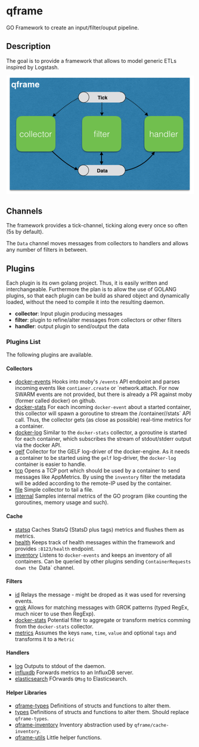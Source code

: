 # qframe
GO Framework to create an input/filter/ouput pipeline.

## Description

The goal is to provide a framework that allows to model generic ETLs inspired by Logstash.

![](/resources/pics/architecture.png)


## Channels
The framework provides a tick-channel, ticking along every once so often (5s by default).

The `Data` channel moves messages from collectors to handlers and allows any number of filters in between.


## Plugins

Each plugin is its own golang project. Thus, it is easily written and interchangeable.
Furthermore the plan is to allow the use of GOLANG plugins, so that each plugin can be build as shared object and dynamically loaded, without the need to compile it into the resulting daemon.

* **collector**: Input plugin producing messages
* **filter**: plugin to refine/alter messages from collectors or other filters
* **handler**: output plugin to send/output the data

### Plugins List

The following plugins are available.

#### Collectors

- [docker-events](https://github.com/qframe/collector-docker-events) Hooks into moby's `/events` API endpoint and parses incoming events like `contianer.create` or `network.attach. 
 For now SWARM events are not provided, but there is already a PR against moby (former called docker) on github.
- [docker-stats](https://github.com/qframe/collector-docker-stats) For each incoming `docker-event` about a started container, 
 this collector will spawn a goroutine to stream the /container/<id>/stats` API call. Thus, the collector gets (as close as possible) real-time metrics for a container.
- [docker-log](https://github.com/qframe/collector-docker-log) Similar to the `docker-stats` collector, a goroutine is started for each container, which subscribes the stream of stdout/stderr output via the docker API.
- [gelf](https://github.com/qnib/qframe-collector-gelf) Collector for the GELF log-driver of the docker-engine. As it needs a container to be started using the `gelf` log-driver, the `docker-log` container is easier to handle.
- [tcp](https://github.com/qframe/collector-tcp) Opens a TCP port which should be used by a container to send messages like AppMetrics.
 By using the `inventory` filter the metadata will be added according to the remote-IP used by the container.
- [file](https://github.com/qframe/collector-file) Simple collector to tail a file.
- [internal](https://github.com/qframe/collector-internal) Samples internal metrics of the GO program (like counting the goroutines, memory usage and such). 

#### Cache

- [statsq](https://github.com/qframe/cache-statsq) Caches StatsQ (StatsD plus tags) metrics and flushes them as metrics.
- [health](https://github.com/qframe/cache-health) Keeps track of health messages within the framework and provides `:8123/health` endpoint.
- [inventory](https://github.com/qframe/cache-inventory) Listens to `docker-events` and keeps an inventory of all containers.
 Can be queried by other plugins sending `ContainerRequests down the `Data` channel.


#### Filters

- [id](https://github.com/qnib/qframe-filter-id) Relays the message - might be droped as it was used for reversing events.
- [grok](https://github.com/qframe/filter-grok) Allows for matching messages with GROK patterns (typed RegEx, much nicer to use then RegExp).
- [docker-stats](https://github.com/qnib/qframe-filter-docker-stats) Potential filter to aggregate or transform metrics comming from the `docker-stats` collector.
- [metrics](https://github.com/qnib/qframe/filter-metrics) Assumes the keys `name`, `time`, `value` and optional `tags` and transforms it to a `Metric`

#### Handlers

- [log](https://github.com/qframe/handler-log) Outputs to stdout of the daemon.
- [influxdb](https://github.com/qframe/handler-influxdb) Forwards metrics to an InfluxDB server. 
- [elasticsearch](https://github.com/qframe/handler-elasticsearch) FOrwards `QMsg` to Elasticsearch.

#### Helper Libraries

- [qframe-types](https://github.com/qnib/qframe-types) Definitions of structs and functions to alter them.
- [types](https://github.com/qframe/types) Definitions of structs and functions to alter them. Should replace `qframe-types`.
- [qframe-inventory](https://github.com/qnib/qframe-inventory) Inventory abstraction used by `qframe/cache-inventory`.
- [qframe-utils](https://github.com/qnib/qframe-utils) Little helper functions.


